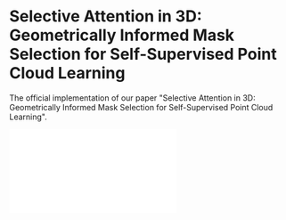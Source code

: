 # Selective Attention in 3D: Geometrically Informed Mask Selection for Self-Supervised Point Cloud Learning

The official implementation of our paper "Selective Attention in 3D: Geometrically Informed Mask Selection for Self-Supervised Point Cloud Learning".

![image](figs/main3.pdf)
